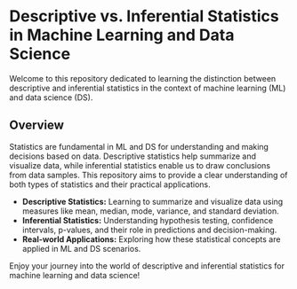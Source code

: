 # Descriptive vs. Inferential Statistics in Machine Learning and Data Science

Welcome to this repository dedicated to learning the distinction between descriptive and inferential statistics in the context of machine learning (ML) and data science (DS).

## Overview

Statistics are fundamental in ML and DS for understanding and making decisions based on data. Descriptive statistics help summarize and visualize data, while inferential statistics enable us to draw conclusions from data samples. This repository aims to provide a clear understanding of both types of statistics and their practical applications.

<!--## Topics Covered

Our learning journey will include:-->

- **Descriptive Statistics:** Learning to summarize and visualize data using measures like mean, median, mode, variance, and standard deviation.
- **Inferential Statistics:** Understanding hypothesis testing, confidence intervals, p-values, and their role in predictions and decision-making.
- **Real-world Applications:** Exploring how these statistical concepts are applied in ML and DS scenarios.

Enjoy your journey into the world of descriptive and inferential statistics for machine learning and data science!
